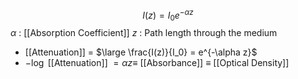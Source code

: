 $$
I(z) = I_{0} e^{-\alpha z}
$$
$\alpha$ : [[Absorption Coefficient]]
$z$ : Path length through the medium

* [[Attenuation]] = $\large \frac{I(z)}{I_0} = e^{-\alpha z}$
* $-\log$ [[Attenuation]] $= \alpha z \equiv$ [[Absorbance]] $\equiv$ [[Optical Density]]
